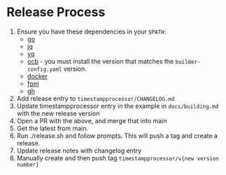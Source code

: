 # Release Process

1. Ensure you have these dependencies in your `$PATH`:
   - [go](https://golang.org/dl/)
   - [jq](https://stedolan.github.io/jq/download/)
   - [yq](https://kislyuk.github.io/yq/#installation)
   - [ocb](https://github.com/open-telemetry/opentelemetry-collector/releases) - you must install the version that matches the `builder-config.yaml` version.
   - [docker](https://docs.docker.com/get-docker/)
   - [fpm](https://fpm.readthedocs.io/en/v1.13.1/installing.html)
   - [gh](https://github.com/cli/cli#installation)
2. Add release entry to `timestampprocessor/CHANGELOG.md` 
3. Update timestampprocessor entry in the example in `docs/building.md` with the new release version
4. Open a PR with the above, and merge that into main
5. Get the latest from main.
6. Run ./release.sh and follow prompts.  This will push a tag and create a release.
7. Update release notes with changelog entry 
8. Manually create and then push tag `timestampprocessor/v{new version number}`